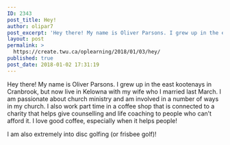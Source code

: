 ```yaml
---
ID: 2343
post_title: Hey!
author: olipar7
post_excerpt: 'Hey there! My name is Oliver Parsons. I grew up in the east kootenays in Cranbrook, but now live in Kelowna with my wife who I married last March. I am passionate about church ministry and am involved in a... <a href="https://create.twu.ca/oplearning/2018/01/03/hey/"> Continue Reading &rarr;</a>'
layout: post
permalink: >
  https://create.twu.ca/oplearning/2018/01/03/hey/
published: true
post_date: 2018-01-02 17:31:19
---
```

Hey there! My name is Oliver Parsons. I grew up in the east kootenays in Cranbrook, but now live in Kelowna with my wife who I married last March. I am passionate about church ministry and am involved in a number of ways in my church. I also work part time in a coffee shop that is connected to a charity that helps give counselling and life coaching to people who can&#8217;t afford it. I love good coffee, especially when it helps people!

I am also extremely into disc golfing (or frisbee golf)!